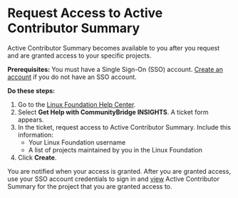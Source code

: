 # Request Access to Active Contributor Summary

Active Contributor Summary becomes available to you after you request and are granted access to your specific projects.

**Prerequisites:**  You must have a Single Sign-On \(SSO\) account. [Create an account](../../../sso/create-an-account.md) if you do not have an SSO account.

**Do these steps:**

1. Go to the [Linux Foundation Help Center](https://jira.linuxfoundation.org/servicedesk/customer/portal/4).
2. Select **Get Help with CommunityBridge INSIGHTS**. A ticket form appears.
3. In the ticket, request access to Active Contributor Summary. Include this information:
   * Your Linux Foundation username
   * A list of projects maintained by you in the Linux Foundation
4. Click **Create**.

You are notified when your access is granted. After you are granted access, use your SSO account credentials to sign in and [view](view-active-community-members-table.md) Active Contributor Summary for the project that you are granted access to.

